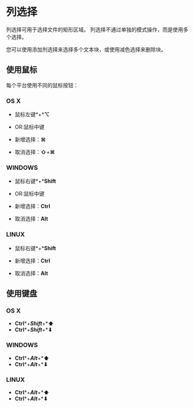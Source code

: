 # 列选择

列选择可用于选择文件的矩形区域。 列选择不通过单独的模式操作，而是使用多个选择。

您可以使用添加剂选择来选择多个文本块，或使用减色选择来删除块。

## 使用鼠标

每个平台使用不同的鼠标按钮：

### OS X

*   鼠标左键*+***⌥**
*   OR:鼠标中键

*   新增选择：**⌘**
*   取消选择：**⇧***+***⌘**

### WINDOWS

*   鼠标右键*+***Shift**
*   OR:鼠标中键

*   新增选择：**Ctrl**
*   取消选择：**Alt**

### LINUX

*   鼠标右键*+***Shift**

*   新增选择：**Ctrl**
*   取消选择：**Alt**

## 使用键盘

### OS X

*   **Ctrl***+***Shift***+***⬆**
*   **Ctrl***+***Shift***+***⬇**

### WINDOWS

*   **Ctrl***+***Alt***+***⬆**
*   **Ctrl***+***Alt***+***⬇**

### LINUX

*   **Ctrl***+***Alt***+***⬆**
*   **Ctrl***+***Alt***+***⬇**